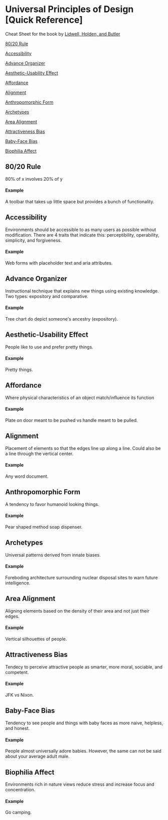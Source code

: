 # Universal Principles of Design [Quick Reference]
Cheat Sheet for the book by [Lidwell, Holden, and Butler](http://www.amazon.com/Universal-Principles-Design-William-Lidwell/dp/1592530079)



[80/20 Rule](#8020)

[Accessibility](#accessibility)

[Advance Organizer](#advance-organizer)

[Aesthetic-Usability Effect](#aesthetic-usability-effect)

[Affordance](#affordance)

[Alignment](#alignment)

[Anthropomorphic Form](#anthropomorphic-form)

[Archetypes](#archetypes)

[Area Alignment](#area-alignment)

[Attractiveness Bias](#attractiveness-bias)

[Baby-Face Bias](#baby-face-bias)

[Biophilia Affect](#biophilia-affect)

## <a name="8020">80/20 Rule</a>
80% of x involves 20% of y
#### Example
A toolbar that takes up little space but provides a bunch of functionality. 

## <a name="accessibility">Accessibility</a>
Environments should be accessible to as many users as possible without modification. There are 4 traits that indicate this:  perceptibility, operability, simplicity, and forgiveness.
#### Example
Web forms with placeholder text and aria attributes.

## <a name="advance-organizer">Advance Organizer</a>
Instructional technique that explains new things using existing knowledge. Two types: expository and comparative.
#### Example
Tree chart do depict someone's ancestry (expository).

## <a name="aesthetic-usability-effect">Aesthetic-Usability Effect</a>
People like to use and prefer pretty things.
#### Example
Pretty things.

## <a name="affordance">Affordance</a>
Where physical characteristics of an object match/influence its function
#### Example
Plate on door meant to be pushed vs handle meant to be pulled.

## <a name="alignment">Alignment</a>
Placement of elements so that the edges line up along a line. Could also be a line through the vertical center.
#### Example
Any word document.

## <a name="anthropomorphic-form">Anthropomorphic Form</a>
A tendency to favor humanoid looking things.
#### Example
Pear shaped method soap dispenser.

## <a name="archetypes">Archetypes</a>
Universal patterns derived from innate biases.
#### Example
Foreboding architecture surrounding nuclear disposal sites to warn future intelligence.

## <a name="area-alignment">Area Alignment</a>
Aligning elements based on the density of their area and not just their edges.
#### Example
Vertical silhouettes of people.

## <a name="attractiveness-bias">Attractiveness Bias</a>
Tendecy to perceive attractive people as smarter, more moral, sociable, and competent.
#### Example
JFK vs Nixon.

## <a name="baby-face-bias">Baby-Face Bias</a>
Tendency to see people and things with baby faces as more naive, helpless, and honest.
#### Example
People almost universally adore babies. However, the same can not be said about your average adult male.

## <a name="biophilia-affect">Biophilia Affect</a>
Environments rich in nature views reduce stress and increase focus and concentration.
#### Example
Go camping.
